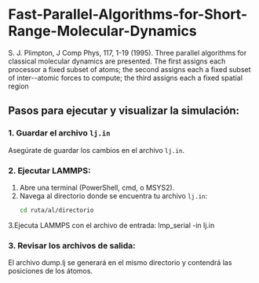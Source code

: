 # Fast-Parallel-Algorithms-for-Short-Range-Molecular-Dynamics
S. J. Plimpton, J Comp Phys, 117, 1-19 (1995).  Three parallel algorithms for classical molecular dynamics are presented. The first assigns each processor a fixed subset of atoms; the second assigns each a fixed subset of inter--atomic forces to compute; the third assigns each a fixed spatial region

## Pasos para ejecutar y visualizar la simulación:

### 1. Guardar el archivo `lj.in`
Asegúrate de guardar los cambios en el archivo `lj.in`.

### 2. Ejecutar LAMMPS:

1. Abre una terminal (PowerShell, cmd, o MSYS2).
2. Navega al directorio donde se encuentra tu archivo `lj.in`:
   ```sh
   cd ruta/al/directorio
3.Ejecuta LAMMPS con el archivo de entrada:
lmp_serial -in lj.in

### 3. Revisar los archivos de salida:
El archivo dump.lj se generará en el mismo directorio y contendrá las posiciones de los átomos.
